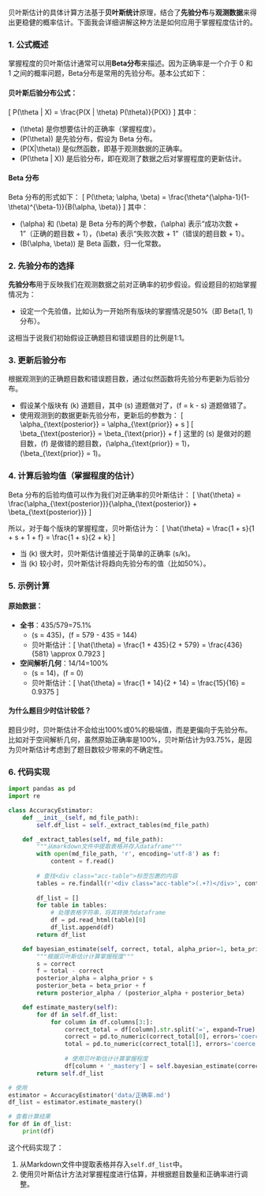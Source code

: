 贝叶斯估计的具体计算方法基于**贝叶斯统计**原理，结合了**先验分布**与**观测数据**来得出更稳健的概率估计。下面我会详细讲解这种方法是如何应用于掌握程度估计的。

### 1. 公式概述

掌握程度的贝叶斯估计通常可以用**Beta分布**来描述。因为正确率是一个介于 0 和 1 之间的概率问题，Beta分布是常用的先验分布。基本公式如下：

#### 贝叶斯后验分布公式：
\[
P(\theta | X) = \frac{P(X | \theta) P(\theta)}{P(X)}
\]
其中：
- \(\theta\) 是你想要估计的正确率（掌握程度）。
- \(P(\theta)\) 是先验分布，假设为 Beta 分布。
- \(P(X|\theta)\) 是似然函数，即基于观测数据的正确率。
- \(P(\theta | X)\) 是后验分布，即在观测了数据之后对掌握程度的更新估计。

#### Beta 分布
Beta 分布的形式如下：
\[
P(\theta; \alpha, \beta) = \frac{\theta^{\alpha-1}(1-\theta)^{\beta-1}}{B(\alpha, \beta)}
\]
其中：
- \(\alpha\) 和 \(\beta\) 是 Beta 分布的两个参数，\(\alpha\) 表示“成功次数 + 1”（正确的题目数 + 1），\(\beta\) 表示“失败次数 + 1”（错误的题目数 + 1）。
- \(B(\alpha, \beta)\) 是 Beta 函数，归一化常数。

### 2. 先验分布的选择

**先验分布**用于反映我们在观测数据之前对正确率的初步假设。假设题目的初始掌握情况为：
- 设定一个先验值，比如认为一开始所有版块的掌握情况是50%（即 Beta(1, 1) 分布）。
  
这相当于说我们初始假设正确题目和错误题目的比例是1:1。

### 3. 更新后验分布

根据观测到的正确题目数和错误题目数，通过似然函数将先验分布更新为后验分布。

- 假设某个版块有 \(k\) 道题目，其中 \(s\) 道题做对了，\(f = k - s\) 道题做错了。
- 使用观测到的数据更新先验分布，更新后的参数为：
  \[
  \alpha_{\text{posterior}} = \alpha_{\text{prior}} + s
  \]
  \[
  \beta_{\text{posterior}} = \beta_{\text{prior}} + f
  \]
  这里的 \(s\) 是做对的题目数，\(f\) 是做错的题目数，\(\alpha_{\text{prior}} = 1\)，\(\beta_{\text{prior}} = 1\)。

### 4. 计算后验均值（掌握程度的估计）

Beta 分布的后验均值可以作为我们对正确率的贝叶斯估计：
\[
\hat{\theta} = \frac{\alpha_{\text{posterior}}}{\alpha_{\text{posterior}} + \beta_{\text{posterior}}}
\]

所以，对于每个版块的掌握程度，贝叶斯估计为：
\[
\hat{\theta} = \frac{1 + s}{1 + s + 1 + f} = \frac{1 + s}{2 + k}
\]

- 当 \(k\) 很大时，贝叶斯估计值接近于简单的正确率 \(s/k\)。
- 当 \(k\) 较小时，贝叶斯估计将趋向先验分布的值（比如50%）。

### 5. 示例计算

#### 原始数据：
- **全书**：435/579=75.1%
  - \(s = 435\)，\(f = 579 - 435 = 144\)
  - 贝叶斯估计：\[
  \hat{\theta} = \frac{1 + 435}{2 + 579} = \frac{436}{581} \approx 0.7923
  \]
- **空间解析几何**：14/14=100%
  - \(s = 14\)，\(f = 0\)
  - 贝叶斯估计：\[
  \hat{\theta} = \frac{1 + 14}{2 + 14} = \frac{15}{16} = 0.9375
  \]

#### 为什么题目少时估计较低？
题目少时，贝叶斯估计不会给出100%或0%的极端值，而是更偏向于先验分布。比如对于空间解析几何，虽然原始正确率是100%，贝叶斯估计为93.75%，是因为贝叶斯估计考虑到了题目数较少带来的不确定性。

### 6. 代码实现

```python
import pandas as pd
import re

class AccuracyEstimator:
    def __init__(self, md_file_path):
        self.df_list = self._extract_tables(md_file_path)

    def _extract_tables(self, md_file_path):
        """从markdown文件中提取表格并存入dataframe"""
        with open(md_file_path, 'r', encoding='utf-8') as f:
            content = f.read()
        
        # 查找<div class="acc-table">标签包裹的内容
        tables = re.findall(r'<div class="acc-table">(.+?)</div>', content, re.S)
        
        df_list = []
        for table in tables:
            # 处理表格字符串，将其转换为dataframe
            df = pd.read_html(table)[0]
            df_list.append(df)
        return df_list

    def bayesian_estimate(self, correct, total, alpha_prior=1, beta_prior=1):
        """根据贝叶斯估计计算掌握程度"""
        s = correct
        f = total - correct
        posterior_alpha = alpha_prior + s
        posterior_beta = beta_prior + f
        return posterior_alpha / (posterior_alpha + posterior_beta)

    def estimate_mastery(self):
        for df in self.df_list:
            for column in df.columns[3:]:
                correct_total = df[column].str.split('=', expand=True)
                correct = pd.to_numeric(correct_total[0], errors='coerce')
                total = pd.to_numeric(correct_total[1], errors='coerce')
                
                # 使用贝叶斯估计计算掌握程度
                df[column + '_mastery'] = self.bayesian_estimate(correct, total)
        return self.df_list

# 使用
estimator = AccuracyEstimator('data/正确率.md')
df_list = estimator.estimate_mastery()

# 查看计算结果
for df in df_list:
    print(df)
```

这个代码实现了：
1. 从Markdown文件中提取表格并存入`self.df_list`中。
2. 使用贝叶斯估计方法对掌握程度进行估算，并根据题目数量和正确率进行调整。